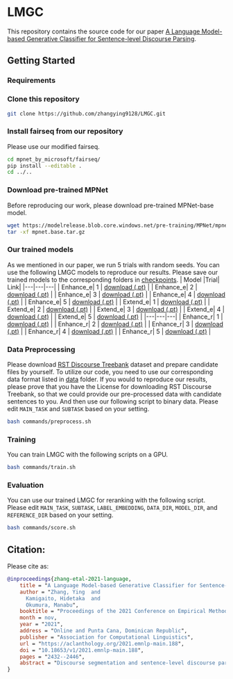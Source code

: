 # LMGC
This repository contains the source code for our paper [A Language Model-based Generative Classifier for Sentence-level Discourse Parsing](https://aclanthology.org/2021.emnlp-main.188/).

## Getting Started
### Requirements


### Clone this repository 
```sh
git clone https://github.com/zhangying9128/LMGC.git
```

### Install fairseq from our repository
Please use our modified fairseq.
```sh
cd mpnet_by_microsoft/fairseq/
pip install --editable .
cd ../..
```

### Download pre-trained MPNet
Before reproducing our work, please download pre-trained MPNet-base model.
```sh
wget https://modelrelease.blob.core.windows.net/pre-training/MPNet/mpnet.base.tar.gz
tar -xf mpnet.base.tar.gz
```

### Our trained models
As we mentioned in our paper, we run 5 trials with random seeds. You can use the following LMGC models to reproduce our results.
Please save our trained models to the corresponding folders in [checkpoints](https://github.com/zhangying9128/LMGC/tree/main/checkpoints).
| Model |Trial| Link|
|---|---|---|
| Enhance_e| 1 | [download (.pt)]() | 
| Enhance_e| 2 | [download (.pt)]() | 
| Enhance_e| 3 | [download (.pt)]() | 
| Enhance_e| 4 | [download (.pt)]() | 
| Enhance_e| 5 | [download (.pt)]() | 
| Extend_e| 1 | [download (.pt)]() | 
| Extend_e| 2 | [download (.pt)]() | 
| Extend_e| 3 | [download (.pt)]() | 
| Extend_e| 4 | [download (.pt)]() | 
| Extend_e| 5 | [download (.pt)]() | 
|---|---|---|
| Enhance_r| 1 | [download (.pt)]() | 
| Enhance_r| 2 | [download (.pt)]() | 
| Enhance_r| 3 | [download (.pt)]() | 
| Enhance_r| 4 | [download (.pt)]() | 
| Enhance_r| 5 | [download (.pt)]() | 

### Data Preprocessing
Please download [RST Discourse Treebank](https://catalog.ldc.upenn.edu/LDC2002T07) dataset and prepare candidate files by yourself. 
To utilize our code, you need to use our corresponding data format listed in [data](https://github.com/zhangying9128/LMGC/tree/main/data) folder. If you would to reproduce our results, please prove that you have the License for downloading RST Discourse Treebank, so that we could provide our pre-processed data with candidate sentences to you.
And then use our following script to binary data. Please edit `MAIN_TASK` and `SUBTASK` based on your setting.
```sh
bash commands/preprocess.sh
```

### Training
You can train LMGC with the following scripts on a GPU.
```sh
bash commands/train.sh
```


### Evaluation
You can use our trained LMGC for reranking with the following script.
Please edit `MAIN_TASK`, `SUBTASK`, `LABEL_EMBEDDING`, `DATA_DIR`, `MODEL_DIR`, and `REFERENCE_DIR` based on your setting.
```sh
bash commands/score.sh
```

## Citation:
Please cite as:
```bibtex
@inproceedings{zhang-etal-2021-language,
    title = "A Language Model-based Generative Classifier for Sentence-level Discourse Parsing",
    author = "Zhang, Ying  and
      Kamigaito, Hidetaka  and
      Okumura, Manabu",
    booktitle = "Proceedings of the 2021 Conference on Empirical Methods in Natural Language Processing",
    month = nov,
    year = "2021",
    address = "Online and Punta Cana, Dominican Republic",
    publisher = "Association for Computational Linguistics",
    url = "https://aclanthology.org/2021.emnlp-main.188",
    doi = "10.18653/v1/2021.emnlp-main.188",
    pages = "2432--2446",
    abstract = "Discourse segmentation and sentence-level discourse parsing play important roles for various NLP tasks to consider textual coherence. Despite recent achievements in both tasks, there is still room for improvement due to the scarcity of labeled data. To solve the problem, we propose a language model-based generative classifier (LMGC) for using more information from labels by treating the labels as an input while enhancing label representations by embedding descriptions for each label. Moreover, since this enables LMGC to make ready the representations for labels, unseen in the pre-training step, we can effectively use a pre-trained language model in LMGC. Experimental results on the RST-DT dataset show that our LMGC achieved the state-of-the-art F1 score of 96.72 in discourse segmentation. It further achieved the state-of-the-art relation F1 scores of 84.69 with gold EDU boundaries and 81.18 with automatically segmented boundaries, respectively, in sentence-level discourse parsing.",
}
```